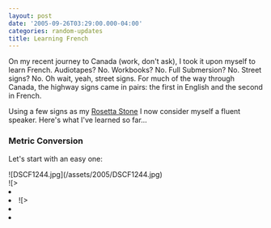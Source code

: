 ```yaml
---
layout: post
date: '2005-09-26T03:29:00.000-04:00'
categories: random-updates
title: Learning French
---
```


On my recent journey to Canada (work, don't ask), I took it upon myself to learn French. Audiotapes? No. Workbooks? No. Full Submersion? No. Street signs? No. Oh wait, yeah, street signs. For much of the way through Canada, the highway signs came in pairs: the first in English and the second in French.

Using a few signs as my [Rosetta Stone](http://en.wikipedia.org/wiki/Rosetta_stone) I now consider myself a fluent speaker. Here's what I've learned so far...

<h3>Metric Conversion</h3>

Let's start with an easy one:


<div class="compare">![DSCF1244.jpg](/assets/2005/DSCF1244.jpg)
<div class="compare">![>	<li value=](/assets/2005/>	<li value=)
<div class="compare">![>	<li value=](/assets/2005/>	<li value=)Awesome, now I have a fluent vocabulary of 17 words. My next challenge is to communicate with others using only these words.  Feel free to submit your suggested sentences as a comment.